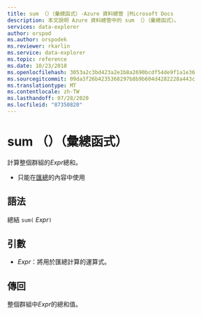 ```yaml
---
title: sum （）（彙總函式）-Azure 資料總管 |Microsoft Docs
description: 本文說明 Azure 資料總管中的 sum （）（彙總函式）。
services: data-explorer
author: orspod
ms.author: orspodek
ms.reviewer: rkarlin
ms.service: data-explorer
ms.topic: reference
ms.date: 10/23/2018
ms.openlocfilehash: 3053a2c3bd423a2e1b8a2690bcdf54de9f1a1e36
ms.sourcegitcommit: 09da3f26b4235368297b8b9b604d4282228a443c
ms.translationtype: MT
ms.contentlocale: zh-TW
ms.lasthandoff: 07/28/2020
ms.locfileid: "87350820"
---
```

# <a name="sum-aggregation-function"></a>sum （）（彙總函式）

計算整個群組的*Expr*總和。 

* 只能在[匯總](summarizeoperator.md)的內容中使用

## <a name="syntax"></a>語法

總結 `sum(` *Expr*`)`

## <a name="arguments"></a>引數

* *Expr*：將用於匯總計算的運算式。 

## <a name="returns"></a>傳回

整個群組中*Expr*的總和值。
 